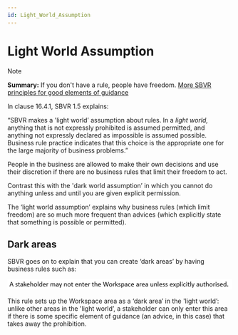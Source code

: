 ```yaml
---
id: Light_World_Assumption
---
```


# Light World Assumption

> [!NOTE]
> **Summary:**  If you don't have a rule, people have freedom.
> [More SBVR principles for good elements of guidance](/docs/Business_rules/Good_elements_of_guidance/Good_elements_of_guidance.md)

In clause 16.4.1, SBVR 1.5 explains:

“SBVR makes a 'light world’ assumption about rules. In a *light world,* anything that is not expressly prohibited is assumed permitted, and anything not expressly declared as impossible is assumed possible. Business rule practice indicates that this choice is the appropriate one for the large majority of business problems.”

People in the business are allowed to make their own decisions and use their discretion if there are no business rules that limit their freedom to act.

Contrast this with the 'dark world assumption’ in which you cannot do anything unless and until you are given explicit permission.

The ‘light world assumption’ explains why business rules (which limit freedom) are so much more frequent than advices (which explicitly state that something is possible or permitted).

## Dark areas

SBVR goes on to explain that you can create ‘dark areas’ by having business rules such as:

![](./assets/3a54812b-edbc-479e-8452-1d30a96c8308.png)

This rule sets up the Workspace area as a ‘dark area’ in the 'light world’: unlike other areas in the 'light world’, a stakeholder can only enter this area if there is some specific element of guidance (an advice, in this case) that takes away the prohibition.